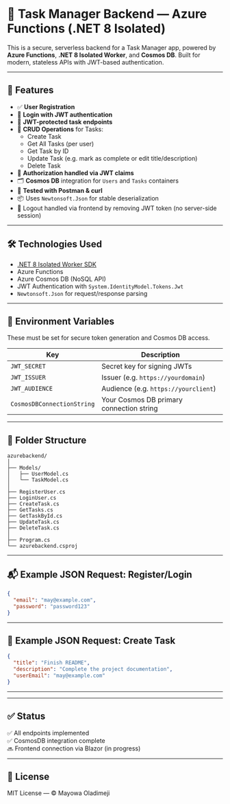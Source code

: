 # 🧠 Task Manager Backend — Azure Functions (.NET 8 Isolated)

This is a secure, serverless backend for a Task Manager app, powered by **Azure Functions**, **.NET 8 Isolated Worker**, and **Cosmos DB**. Built for modern, stateless APIs with JWT-based authentication.

---

## 🚀 Features

- ✅ **User Registration**
- 🔐 **Login with JWT authentication**
- 👤 **JWT-protected task endpoints**
- 📄 **CRUD Operations** for Tasks:
  - Create Task
  - Get All Tasks (per user)
  - Get Task by ID
  - Update Task (e.g. mark as complete or edit title/description)
  - Delete Task
- 🪪 **Authorization handled via JWT claims**
- 🗂 **Cosmos DB** integration for `Users` and `Tasks` containers
- 🧪 **Tested with Postman & curl**
- 📦 Uses `Newtonsoft.Json` for stable deserialization
- 🧼 Logout handled via frontend by removing JWT token (no server-side session)

---

## 🛠️ Technologies Used

- [.NET 8 Isolated Worker SDK](https://learn.microsoft.com/en-us/azure/azure-functions/dotnet-isolated-process-guide)
- Azure Functions
- Azure Cosmos DB (NoSQL API)
- JWT Authentication with `System.IdentityModel.Tokens.Jwt`
- `Newtonsoft.Json` for request/response parsing

---

## 🔐 Environment Variables

These must be set for secure token generation and Cosmos DB access.

| Key                        | Description                              |
| -------------------------- | ---------------------------------------- |
| `JWT_SECRET`               | Secret key for signing JWTs              |
| `JWT_ISSUER`               | Issuer (e.g. `https://yourdomain`)       |
| `JWT_AUDIENCE`             | Audience (e.g. `https://yourclient`)     |
| `CosmosDBConnectionString` | Your Cosmos DB primary connection string |

---

## 📁 Folder Structure

```
azurebackend/
│
├── Models/
│   ├── UserModel.cs
│   └── TaskModel.cs
│
├── RegisterUser.cs
├── LoginUser.cs
├── CreateTask.cs
├── GetTasks.cs
├── GetTaskById.cs
├── UpdateTask.cs
├── DeleteTask.cs
│
├── Program.cs
└── azurebackend.csproj
```

---

## 📬 Example JSON Request: Register/Login

```json
{
  "email": "may@example.com",
  "password": "password123"
}
```

---

## 🧾 Example JSON Request: Create Task

```json
{
  "title": "Finish README",
  "description": "Complete the project documentation",
  "userEmail": "may@example.com"
}
```

---

---

## ✅ Status

✅ All endpoints implemented  
✅ CosmosDB integration complete  
🔜 Frontend connection via Blazor (in progress)

---

## 📄 License

MIT License — © Mayowa Oladimeji
